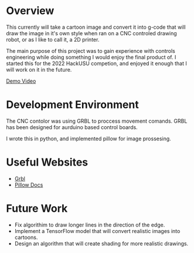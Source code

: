 # Overview

This currently will take a cartoon image and convert it into g-code that will draw the image in it's own style when ran on a CNC controled drawing robot, or as I like to call it, a 2D printer. 

The main purpose of this project was to gain experience with controls engineering while doing something I would enjoy the final product of. I started this for the 2022 HackUSU competion, and enjoyed it enough that I will work on it in the future.

[Demo Video](https://youtu.be/UN0pHOz7dvg)

# Development Environment

The CNC contolor was using GRBL to proccess movement comands. GRBL has been designed for aurduino based control boards.

I wrote this in python, and implemented pillow for image prossesing. 

# Useful Websites

* [Grbl](https://github.com/grbl/grbl)
* [Pillow Docs](https://pillow.readthedocs.io/en/stable/)

# Future Work

* Fix algorithim to draw longer lines in the direction of the edge.
* Implement a TensorFlow model that will convert realistic images into cartoons.
* Design an algorithm that will create shading for more realistic drawings.